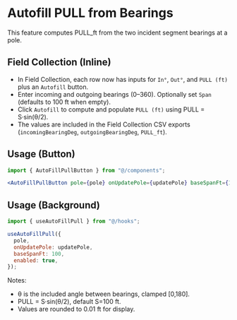 # Autofill PULL from Bearings

This feature computes PULL_ft from the two incident segment bearings at a pole.

## Field Collection (Inline)

- In Field Collection, each row now has inputs for `In°`, `Out°`, and `PULL (ft)` plus an `Autofill` button.
- Enter incoming and outgoing bearings (0–360). Optionally set `Span` (defaults to 100 ft when empty).
- Click `Autofill` to compute and populate `PULL (ft)` using PULL = S·sin(θ/2).
- The values are included in the Field Collection CSV exports (`incomingBearingDeg`, `outgoingBearingDeg`, `PULL_ft`).

## Usage (Button)

```jsx
import { AutoFillPullButton } from "@/components";

<AutoFillPullButton pole={pole} onUpdatePole={updatePole} baseSpanFt={100} />;
```

## Usage (Background)

```jsx
import { useAutoFillPull } from "@/hooks";

useAutoFillPull({
  pole,
  onUpdatePole: updatePole,
  baseSpanFt: 100,
  enabled: true,
});
```

Notes:

- θ is the included angle between bearings, clamped [0,180].
- PULL = S·sin(θ/2), default S=100 ft.
- Values are rounded to 0.01 ft for display.
